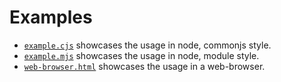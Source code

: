 # Examples

* [`example.cjs`](node/example.cjs) showcases the usage in node, commonjs style.
* [`example.mjs`](node/example.mjs) showcases the usage in node, module style.
* [`web-browser.html`](web-browser.html) showcases the usage in a web-browser.
